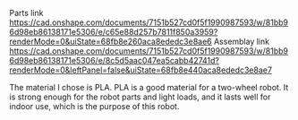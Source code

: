 Parts link https://cad.onshape.com/documents/7151b527cd0f5f1990987593/w/81bb96d98eb86138171e5306/e/c65e88d257b7811f850a3959?renderMode=0&uiState=68fb8e260aca8ededc3e8ae6
Assemblay link https://cad.onshape.com/documents/7151b527cd0f5f1990987593/w/81bb96d98eb86138171e5306/e/8c5d5aac047ea5cabb42741d?renderMode=0&leftPanel=false&uiState=68fb8e440aca8ededc3e8ae7

The material I chose is PLA.
PLA is a good material for a two-wheel robot. It is strong enough for the robot parts and light loads, and it lasts well for indoor use, which is the purpose of this robot.
